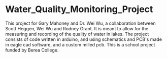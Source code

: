 # Water_Quality_Monitoring_Project

This project for Gary Mahoney and Dr. Wei Wu, a collaboration between Scott Heggen, Wei Wu and Rodney Grant. 
It is meant to allow for the measuring and recording of the quality of water in lakes. The project consists of code
written in arduino, and using schematics and PCB's made in eagle cad software, and a custom milled pcb. This is a 
school project funded by Berea College. 


